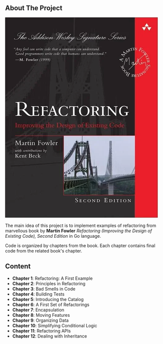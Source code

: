 <!-- ABOUT THE PROJECT -->
## About The Project

![Book cover](book.jpeg)

The main idea of this project is to implement examples of refactoring from marvellous book by **Martin Fowler**
_Refactoring (Improving the Design of Existing Code), Second Edition_ in Go language. 

Code is organized by chapters from the book.
Each chapter contains final code from the related book's chapter.

## Content
- **Chapter 1**: Refactoring: A First Example
- **Chapter 2**: Principles in Refactoring
- **Chapter 3**: Bad Smells in Code
- **Chapter 4**: Building Tests
- **Chapter 5**: Introducing the Catalog
- **Chapter 6**: A First Set of Refactorings
- **Chapter 7**: Encapsulation
- **Chapter 8**: Moving Features
- **Chapter 9**: Organizing Data
- **Chapter 10**: Simplifying Conditional Logic 
- **Chapter 11**: Refactoring APIs
- **Chapter 12**: Dealing with Inheritance